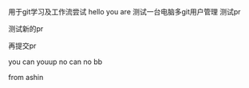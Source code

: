 用于git学习及工作流尝试
hello you are
测试一台电脑多git用户管理
测试pr

测试新的pr

再提交pr

you can youup 
no can no bb

from ashin